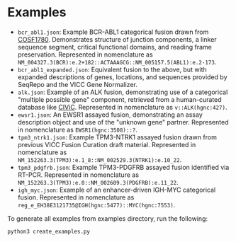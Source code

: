 # Examples

* `bcr_abl1.json`: Example BCR-ABL1 categorical fusion drawn from [COSF1780](https://cancer.sanger.ac.uk/cosmic/fusion/summary?id=1780). Demonstrates structure of junction components, a linker sequence segment, critical functional domains, and reading frame preservation. Represented in nomenclature as `NM_004327.3(BCR):e.2+182::ACTAAAGCG::NM_005157.5(ABL1):e.2-173`.
* `bcr_abl1_expanded.json`: Equivalent fusion to the above, but with expanded descriptions of genes, locations, and sequences provided by SeqRepo and the VICC Gene Normalizer.
* `alk.json`: Example of an ALK fusion, demonstrating use of a categorical "multiple possible gene" component, retrieved from a human-curated database like [CIViC](https://civicdb.org/variants/499/summary). Represented in nomenclature as `v::ALK(hgnc:427)`.
* `ewsr1.json`: An EWSR1 assayed fusion, demonstrating an assay description object and use of the "unknown gene" partner. Represented in nomenclature as `EWSR1(hgnc:3508)::?`.
* `tpm3_ntrk1.json`: Example TPM3-NTRK1 assayed fusion drawn from previous VICC Fusion Curation draft material. Represented in nomenclature as `NM_152263.3(TPM3):e.1_8::NM_002529.3(NTRK1):e.10_22`.
* `tpm3_pdgfrb.json`: Example TPM3-PDGFRB assayed fusion identified via RT-PCR. Represented in nomenclature as `NM_152263.3(TPM3):e.8::NM_002609.3(PDGFRB):e.11_22`.
* `igh_myc.json`: Example of an enhancer-driven IGH-MYC categorical fusion. Represented in nomenclature as `reg_e_EH38E3121735@IGH(hgnc:5477)::MYC(hgnc:7553)`.

To generate all examples from examples directory, run the following:

```shell
python3 create_examples.py
```
